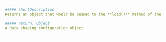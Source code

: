 ```yaml
---
##### shortDescription
Returns an object that would be passed to the **load()** method of the underlying Store according to the current data shaping option values of the current DataSource instance.

##### return: Object
A data shaping configuration object.

---
```

